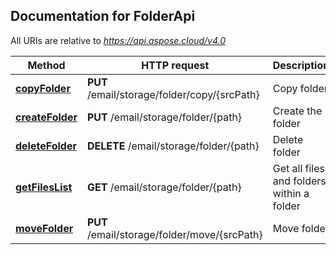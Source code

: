 ## Documentation for FolderApi

All URIs are relative to *https://api.aspose.cloud/v4.0*

Method | HTTP request | Description
------------- | ------------- | -------------
[**copyFolder**](FolderApi.md#copyFolder) | **PUT** /email/storage/folder/copy/{srcPath} | Copy folder
[**createFolder**](FolderApi.md#createFolder) | **PUT** /email/storage/folder/{path} | Create the folder
[**deleteFolder**](FolderApi.md#deleteFolder) | **DELETE** /email/storage/folder/{path} | Delete folder
[**getFilesList**](FolderApi.md#getFilesList) | **GET** /email/storage/folder/{path} | Get all files and folders within a folder
[**moveFolder**](FolderApi.md#moveFolder) | **PUT** /email/storage/folder/move/{srcPath} | Move folder

            